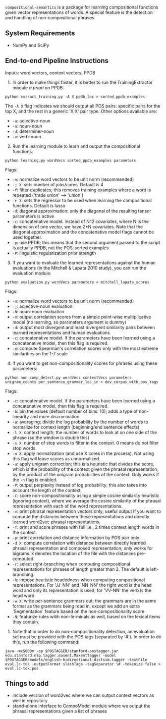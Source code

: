 `compositional-semantics` is a package for learning compositional functions given vector representations of words.  A special feature is the detection and handling of non-compositional phrases.  

## System Requirements

- NumPy and SciPy

## End-to-end Pipeline Instructions

Inputs: word vectors, context vectors, PPDB

1. In order to make things faster, it is better to run the TrainingExtractor module *a priori* on PPDB: 

```
python extract_training.py -A X ppdb_loc > sorted_ppdb_examples
```

  The `-A X` flag indicates we should output all POS pairs: specific pairs for the top X, and the rest in a generic 'X X' pair type. Other options available are:
  - `-a`: adjective-noun
  - `-n`: noun-noun
  - `-d`: determiner-noun
  - `-v`: verb-noun

2. Run the learning module to learn and output the compositional functions:

```
python learning.py wordVecs sorted_ppdb_examples parameters
```

  Flags:
  - `-n`: normalize word vectors to be unit norm (recommended)
  - `-j X`: sets number of jobs/cores. Default is 4
  - `-f`: filter duplicates; this removes training examples where a word is repeated ('trade union' --> 'union')
  - `-r X`: sets the regressor to be used when learning the compositional functions. Default is lasso
  - `-d`: diagonal approximation: only the diagonal of the resulting tensor parameters is active
  - `-c`: concatenative model. Instead of N^2 covariates, where N is the dimension of one vector, we have 2*N covariates. Note that the diagonal approximation and the concatenative model flags cannot be used together. 
  - `-p`: use PPDB; this means that the second argument passed to the script is actually PPDB, not the POS-sorted examples
  - `-P`: linguistic regularization prior strength

3. If you want to evaluate the learned representations against the human evaluations (in the Mitchell & Lapata 2010 study), you can run the evaluation module:

```
python evaluation.py wordVecs parameters < mitchell_lapata_scores
```

  Flags:
  - `-n`: normalize word vectors to be unit norm (recommended)
  - `-j`: adjective-noun evaluation
  - `-N`: noun-noun evaluation
  - `-m`: output correlation scores from a simple point-wise multiplicative model (no learning, so parameters argument is dummy)
  - `-d`: output most divergent and least divergent similarity pairs between learned representations and human evaluations
  - `-c`: concatenative model. If the parameters have been learned using a concatenative model, then this flag is required. 
  - `-e`: compute Spearman's correlation scores only with the most extreme similarities on the 1-7 scale

4. If you want to get non-compositionality scores for phrases using these parameters:

```
python non_comp_detect.py wordVecs contextVecs parameters unigram_counts per_sentence_grammar_loc_in < dev_corpus_with_pos_tags
```

  Flags:
  - `-c`: concatenative model. If the parameters have been learned using a concatenative model, then this flag is required. 
  - `-b`: bin the values (default number of bins: 10); adds a type of non-linearity and more discrimination
  - `-a`: averaging; divide the log probability by the number of words to normalize for context length (beginning/end sentence effects)
  - `-l X`: context length; the number of words to look at on one side of the phrase (so the window is double this)
  - `-s X`: number of stop words to filter in the context. 0 means do not filter stop words. 
  - `-n X`: apply normalization (and use X cores in the process).  Not using this flag will leave scores as unnormalized. 
  - `-u`: apply unigram correction; this is a heuristic that divides the score, which is the probability of the context given the phrasal representation, by the product of the unigram probabilities of the context. Only works if the `-n` flag is enabled.   
  - `-P`: output perplexity instead of log probability; this also takes into account the length of the context
  - `-C`: score non-compositionality using a simple cosine similarity heuristic (ignoring context), where we average the cosine similarity of the phrasal representation with each of the word representations. 
  - `-v`: print phrasal representation vectors only; useful output if you want to compute the distances between these representations and directly learned word2vec phrasal representations. 
  - `-f`: print and score phrases with full i.e., 2 times context length words in the context. 
  - `-p`: print correlation and distance information by POS pair only
  - `-d X`: compute correlation with distance between directly learned phrasal representation and composed representation; only works for bigrams. `X` denotes the location of the file with the distances pre-computed. 
  - `-r`: select right-branching when computing compositional representations for phrases of length greater than 2.  The default is left-branching. 
  - `-h`: impose heuristic headedness when computing compositional representations.  For 'JJ-NN' and 'NN-NN' the right word is the head word and only its representation is used; for 'VV-NN' the verb is the head word. 
  - `-w X`: write per-sentence grammars out; the grammars are in the same format as the grammars being read in, except we add an extra 'Segmentation' feature based on the non-compositionality score
  - `-N`: featurize rules witih non-terminals as well, based on the lexical items they contain. 

  1. Note that in order to do non-compositionality detection, an evaluation set must be provided with the POS tags (separated by '#').  In order to do this, run the following command:

  ```
  java -mx5000m -cp $POSTAGGER/stanford-postagger.jar edu.stanford.nlp.tagger.maxent.MaxentTagger -model $POSTAGGER/models/english-bidirectional-distsim.tagger -textFile eval.lc-tok -outputFormat slashTags -tagSeparator \# -tokenize false > eval.lc-tok.pos
  ```

## Things to add

- include version of word2vec where we can output context vectors as well in repository
- stand-alone interface to CompoModel module where we output the phrasal representations given a list of phrases
